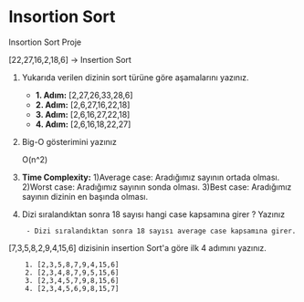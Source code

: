 # Insortion Sort
Insortion Sort Proje

[22,27,16,2,18,6] -> Insertion Sort

1. Yukarıda verilen dizinin sort türüne göre aşamalarını yazınız.

    - **1. Adım:** [2,27,26,33,28,6]
    - **2. Adım:** [2,6,27,16,22,18]
    - **3. Adım:** [2,6,16,27,22,18]
    - **4. Adım:** [2,6,16,18,22,27]
    
2. Big-O gösterimini yazınız

      O(n^2)
      

3. **Time Complexity:** 1)Average case: Aradığımız sayının ortada olması. 
                        2)Worst case: Aradığımız sayının sonda olması. 
                        3)Best case: Aradığımız sayının dizinin en başında olması.

4. Dizi sıralandıktan sonra 18 sayısı hangi case kapsamına girer ? Yazınız

        - Dizi sıralandıktan sonra 18 sayısı average case kapsamına girer. 
        
[7,3,5,8,2,9,4,15,6] dizisinin insertion Sort'a göre ilk 4 adımını yazınız.

        1. [2,3,5,8,7,9,4,15,6]
        2. [2,3,4,8,7,9,5,15,6]
        3. [2,3,4,5,7,9,8,15,6]
        4. [2,3,4,5,6,9,8,15,7]
  
  

    
